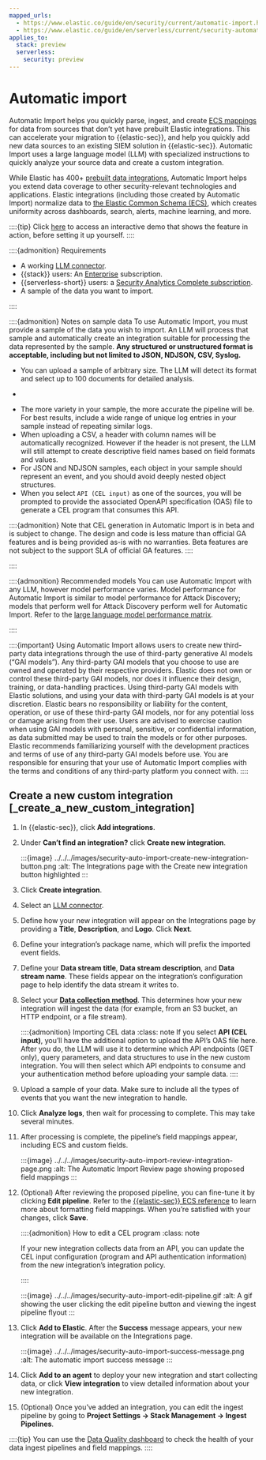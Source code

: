 ```yaml
---
mapped_urls:
  - https://www.elastic.co/guide/en/security/current/automatic-import.html
  - https://www.elastic.co/guide/en/serverless/current/security-automatic-import.html
applies_to:
  stack: preview
  serverless:
    security: preview
---
```


# Automatic import

Automatic Import helps you quickly parse, ingest, and create [ECS mappings](https://www.elastic.co/elasticsearch/common-schema) for data from sources that don’t yet have prebuilt Elastic integrations. This can accelerate your migration to {{elastic-sec}}, and help you quickly add new data sources to an existing SIEM solution in {{elastic-sec}}. Automatic Import uses a large language model (LLM) with specialized instructions to quickly analyze your source data and create a custom integration.

While Elastic has 400+ [prebuilt data integrations](https://docs.elastic.co/en/integrations), Automatic Import helps you extend data coverage to other security-relevant technologies and applications. Elastic integrations (including those created by Automatic Import) normalize data to [the Elastic Common Schema (ECS)](asciidocalypse://docs/ecs/docs/reference/index.md), which creates uniformity across dashboards, search, alerts, machine learning, and more.

::::{tip}
Click [here](https://elastic.navattic.com/automatic-import) to access an interactive demo that shows the feature in action, before setting it up yourself.
::::


::::{admonition} Requirements

* A working [LLM connector](/solutions/security/ai/set-up-connectors-for-large-language-models-llm.md). 
* {{stack}} users: An [Enterprise](https://www.elastic.co/pricing) subscription.
* {{serverless-short}} users: a [Security Analytics Complete subscription](/deploy-manage/deploy/elastic-cloud/project-settings.md).
* A sample of the data you want to import.

::::

::::{admonition} Notes on sample data
To use Automatic Import, you must provide a sample of the data you wish to import. An LLM will process that sample and automatically create an integration suitable for processing the data represented by the sample. **Any structured or unstructured format is acceptable, including but not limited to JSON, NDJSON, CSV, Syslog.** 

* You can upload a sample of arbitrary size. The LLM will detect its format and select up to 100 documents for detailed analysis.
* ```
* The more variety in your sample, the more accurate the pipeline will be. For best results, include a wide range of unique log entries in your sample instead of repeating similar logs.
* When uploading a CSV, a header with column names will be automatically recognized. However if the header is not present, the LLM will still attempt to create descriptive field names based on field formats and values.
* For JSON and NDJSON samples, each object in your sample should represent an event, and you should avoid deeply nested object structures.
* When you select `API (CEL input)` as one of the sources, you will be prompted to provide the associated OpenAPI specification (OAS) file to generate a CEL program that consumes this API.

::::{admonition}
Note that CEL generation in Automatic Import is in beta and is subject to change. The design and code is less mature than official GA features and is being provided as-is with no warranties. Beta features are not subject to the support SLA of official GA features.
::::

::::

::::{admonition} Recommended models
You can use Automatic Import with any LLM, however model performance varies. Model performance for Automatic Import is similar to model performance for Attack Discovery; models that perform well for Attack Discovery perform well for Automatic Import. Refer to the [large language model performance matrix](/solutions/security/ai/large-language-model-performance-matrix.md).

::::


::::{important}
Using Automatic Import allows users to create new third-party data integrations through the use of third-party generative AI models (“GAI models”). Any third-party GAI models that you choose to use are owned and operated by their respective providers. Elastic does not own or control these third-party GAI models, nor does it influence their design, training, or data-handling practices. Using third-party GAI models with Elastic solutions, and using your data with third-party GAI models is at your discretion. Elastic bears no responsibility or liability for the content, operation, or use of these third-party GAI models, nor for any potential loss or damage arising from their use. Users are advised to exercise caution when using GAI models with personal, sensitive, or confidential information, as data submitted may be used to train the models or for other purposes. Elastic recommends familiarizing yourself with the development practices and terms of use of any third-party GAI models before use. You are responsible for ensuring that your use of Automatic Import complies with the terms and conditions of any third-party platform you connect with.
::::



## Create a new custom integration [_create_a_new_custom_integration]

1. In {{elastic-sec}}, click **Add integrations**.
2. Under **Can’t find an integration?** click **Create new integration**.

   :::{image} ../../../images/security-auto-import-create-new-integration-button.png
   :alt: The Integrations page with the Create new integration button highlighted
   :::

3. Click **Create integration**.
4. Select an [LLM connector](/solutions/security/ai/set-up-connectors-for-large-language-models-llm.md).
5. Define how your new integration will appear on the Integrations page by providing a **Title**, **Description**, and **Logo**.  Click **Next**.
6. Define your integration’s package name, which will prefix the imported event fields.
7. Define your **Data stream title**, **Data stream description**, and **Data stream name**. These fields appear on the integration’s configuration page to help identify the data stream it writes to.
8. Select your [**Data collection method**](asciidocalypse://docs/beats/docs/reference/filebeat/configuration-filebeat-options.md). This determines how your new integration will ingest the data (for example, from an S3 bucket, an HTTP endpoint, or a file stream).

   ::::{admonition} Importing CEL data
   :class: note
   If you select **API (CEL input)**, you’ll have the additional option to upload the API’s OAS file here. After you do, the LLM will use it to determine which API endpoints (GET only), query parameters, and data structures to use in the new custom integration. You will then select which API endpoints to consume and your authentication method before uploading your sample data.
   ::::

9. Upload a sample of your data. Make sure to include all the types of events that you want the new integration to handle.
10. Click **Analyze logs**, then wait for processing to complete. This may take several minutes.
11. After processing is complete, the pipeline’s field mappings appear, including ECS and custom fields.

    :::{image} ../../../images/security-auto-import-review-integration-page.png
    :alt: The Automatic Import Review page showing proposed field mappings
    :::

12. (Optional) After reviewing the proposed pipeline, you can fine-tune it by clicking **Edit pipeline**. Refer to the [{{elastic-sec}} ECS reference](/reference/security/fields-and-object-schemas/siem-field-reference.md) to learn more about formatting field mappings. When you’re satisfied with your changes, click **Save**.

    ::::{admonition} How to edit a CEL program
    :class: note

    If your new integration collects data from an API, you can update the CEL input configuration (program and API authentication information) from the new integration’s integration policy.

    ::::


    :::{image} ../../../images/security-auto-import-edit-pipeline.gif
    :alt: A gif showing the user clicking the edit pipeline button and viewing the ingest pipeline flyout
    :::

13. Click **Add to Elastic**. After the **Success** message appears, your new integration will be available on the Integrations page.

    :::{image} ../../../images/security-auto-import-success-message.png
    :alt: The automatic import success message
    :::

14. Click **Add to an agent** to deploy your new integration and start collecting data, or click **View integration** to view detailed information about your new integration.
15. (Optional) Once you’ve added an integration, you can edit the ingest pipeline by going to **Project Settings → Stack Management → Ingest Pipelines**.

::::{tip}
You can use the [Data Quality dashboard](/solutions/security/dashboards/data-quality-dashboard.md) to check the health of your data ingest pipelines and field mappings.
::::
